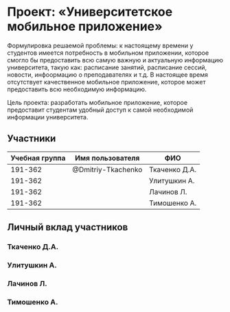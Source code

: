 # Проект: «Университетское мобильное приложение»
Формулировка решаемой проблемы: к настоящему времени у студентов имеется потребность в мобильном приложении, которое смогло бы предоставить всю самую важную и актуальную информацию университета, такую как: расписание занятий, расписание сессий, новости, инфоормацию о преподавателях и т.д. В настоящее время отсутствует качественное мобильное приложение, которое может предоставить всю необходимую информацию.

Цель проекта: разработать мобильное приложение, которое предоставит студентам удобный доступ к самой необходимой информации университета.

## Участники
| Учебная группа | Имя пользователя | ФИО |
| -------------- | ---------------- | --- |
| 191-362 | @Dmitriy-Tkachenko | Ткаченко Д.А. |
| 191-362 |  | Улитушкин А. |
| 191-362 |  | Лачинов Л. |
| 191-362 |  | Тимошенко А. |

## Личный вклад участников
### Ткаченко Д.А.
### Улитушкин А.
### Лачинов Л.
### Тимошенко А.